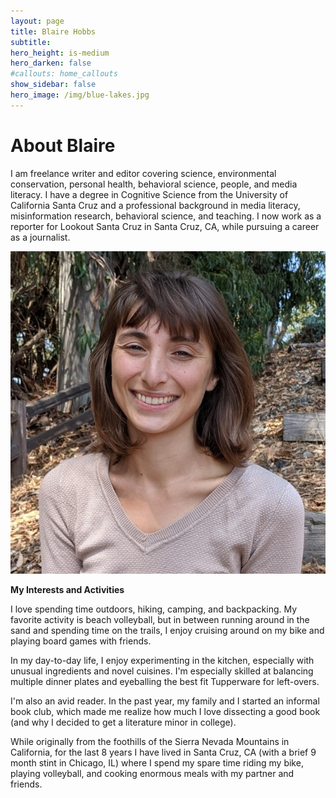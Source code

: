 ```yaml
---
layout: page
title: Blaire Hobbs
subtitle:
hero_height: is-medium
hero_darken: false
#callouts: home_callouts
show_sidebar: false
hero_image: /img/blue-lakes.jpg
---
```


# About Blaire

I am freelance writer and editor covering science, environmental conservation, personal health, behavioral science, people, and media literacy. I have a degree in Cognitive Science from the University of California Santa Cruz and a professional background in media literacy, misinformation research, behavioral science, and teaching. I now work as a reporter for Lookout Santa Cruz in Santa Cruz, CA, while pursuing a career as a journalist.

![](/img/Hobbs_Blaire_Headshot.jpg)

**My Interests and Activities**

I love spending time outdoors, hiking, camping, and backpacking. My favorite activity is beach volleyball, but in between running around in the sand and spending time on the trails, I enjoy cruising around on my bike and playing board games with friends.

In my day-to-day life, I enjoy experimenting in the kitchen, especially with unusual ingredients and novel cuisines. I'm especially skilled at balancing multiple dinner plates and eyeballing the best fit Tupperware for left-overs.

I'm also an avid reader. In the past year, my family and I started an informal book club, which made me realize how much I love dissecting a good book (and why I decided to get a literature minor in college).

While originally from the foothills of the Sierra Nevada Mountains in California, for the last 8 years I have lived in Santa Cruz, CA (with a brief 9 month stint in Chicago, IL) where I spend my spare time riding my bike, playing volleyball, and cooking enormous meals with my partner and friends.

